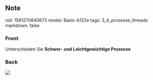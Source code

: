 ## Note
nid: 1591270640672
model: Basic-b122e
tags: 3_4_prozesse_threads
markdown: false

### Front
Unterscheiden Sie <b>Schwer- und Leichtgewichtige Prozesse</b>

### Back
<img src="paste-d27b4e27bac5c83e4aa48b72fc0d8bb46034623c.jpg">
